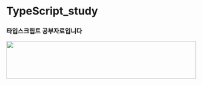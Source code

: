 # TypeScript_study
### 타입스크립트 공부자료입니다


<img src="https://media.vlpt.us/images/edie_ko/post/ad0ab504-a16b-40fa-925c-1df8324dbe70/typescript.jpeg" width="500" height="100">
